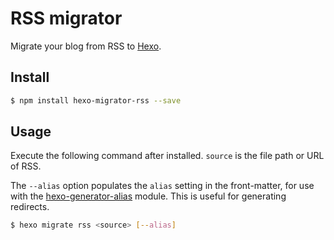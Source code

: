 # RSS migrator

Migrate your blog from RSS to [Hexo].

## Install

``` bash
$ npm install hexo-migrator-rss --save
```

## Usage

Execute the following command after installed. `source` is the file path or URL of RSS.  

The `--alias` option populates the `alias` setting in the front-matter, for use with the [hexo-generator-alias](http://github.com/hexojs/hexo-generator-alias) module. This is useful
for generating redirects.

``` bash
$ hexo migrate rss <source> [--alias]
```

[Hexo]: http://zespia.tw/hexo
